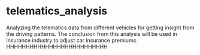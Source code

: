 # telematics_analysis
Analyzing the telematics data from different vehicles for getting insight from the driving patterns. The conclusion from this analysis will be used in insurance industry to adjust car insurance premiums.
HHHHHHHHHHHHHHHHHHHHHHHHHH
